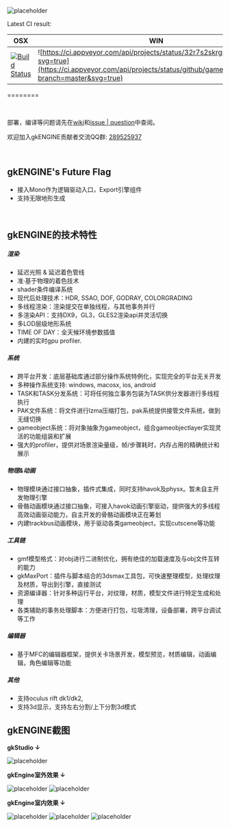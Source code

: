 ![placeholder](https://raw.githubusercontent.com/gameknife/gameknife.github.io/master/images/gkengine_logo.png "logo")

Latest CI result:

| OSX | WIN |
| --- | --- |
|[![Build Status](https://travis-ci.org/gameknife/gkEngine.svg?branch=master)](https://travis-ci.org/gameknife/gkEngine)|![https://ci.appveyor.com/api/projects/status/32r7s2skrgm9ubva?svg=true](https://ci.appveyor.com/api/projects/status/github/gameknife/gkengine?branch=master&svg=true)|

========

<br>

部署，编译等问题请先在[wiki](https://github.com/gameknife/gkEngine/wiki)和[issue  |   question](https://github.com/gameknife/gkEngine/labels/question)中查阅。

欢迎加入gkENGINE贡献者交流QQ群: [289525937](http://jq.qq.com/?_wv=1027&k=fSv16p)

<br>

gkENGINE's Future Flag
---

* 接入Mono作为逻辑驱动入口，Export引擎组件
* 支持无限地形生成

<br>

gkENGINE的技术特性
---

##### 渲染

* 延迟光照 & 延迟着色管线
* 准·基于物理的着色技术
* shader条件编译系统
* 现代后处理技术：HDR, SSAO, DOF, GODRAY, COLORGRADING
* 多线程渲染：渲染提交在单独线程，与其他事务并行
* 多渲染API：支持DX9，GL3，GLES2渲染api并灵活切换
* 多LOD层级地形系统
* TIME OF DAY：全天候环境参数插值
* 内建的实时gpu profiler.

##### 系统

* 跨平台开发：底层基础库通过部分操作系统特例化，实现完全的平台无关开发
* 多种操作系统支持: windows, macosx, ios, android
* TASK和TASK分发系统：可将任何独立事务包装为TASK供分发器进行多线程执行
* PAK文件系统：将文件进行lzma压缩打包，pak系统提供接管文件系统，做到无缝切换
* gameobject系统：将对象抽象为gameobject，组合gameobjectlayer实现灵活的功能组装和扩展
* 强大的profiler，提供对场景渲染量级，帧/步骤耗时，内存占用的精确统计和展示

##### 物理&动画

* 物理模块通过接口抽象，插件式集成，同时支持havok及physx。暂未自主开发物理引擎
* 骨骼动画模块通过接口抽象，可接入havok动画引擎驱动，提供强大的多线程高效动画驱动能力，自主开发的骨骼动画模块正在筹划
* 内建trackbus动画模块，用于驱动各类gameobject，实现cutscene等功能

##### 工具链

* gmf模型格式：对obj进行二进制优化，拥有绝佳的加载速度及与obj文件互转的能力
* gkMaxPort：插件与脚本结合的3dsmax工具包，可快速整理模型，处理纹理及材质，导出到引擎，直接测试
* 资源编译器：针对多种运行平台，对纹理，材质，模型文件进行特定生成和处理
* 各类辅助的事务处理脚本：方便进行打包，垃圾清理，设备部署，跨平台调试等工作

##### 编辑器

* 基于MFC的编辑器框架，提供关卡场景开发，模型预览，材质编辑，动画编辑，角色编辑等功能

##### 其他

* 支持oculus rift dk1/dk2,
* 支持3d显示，支持左右分割/上下分割3d模式

gkENGINE截图
---

**gkStudio  ↓**

![placeholder](https://raw.githubusercontent.com/gameknife/gameknife.github.io/master/images/gkstudio.jpg "gkStudio截图")

**gkEngine室外效果  ↓**

![placeholder](https://raw.githubusercontent.com/gameknife/gameknife.github.io/master/images/out1.jpg "gkEngine室外截图1")
![placeholder](https://raw.githubusercontent.com/gameknife/gameknife.github.io/master/images/out2.jpg "gkEngine室外截图2")

**gkEngine室内效果  ↓**

![placeholder](https://raw.githubusercontent.com/gameknife/gameknife.github.io/master/images/indoor1.jpg "gkEngine室内截图1")
![placeholder](https://raw.githubusercontent.com/gameknife/gameknife.github.io/master/images/indoor2.jpg "gkEngine室内截图2")
![placeholder](https://raw.githubusercontent.com/gameknife/gameknife.github.io/master/images/indoor3.jpg "gkEngine室内截图3")
